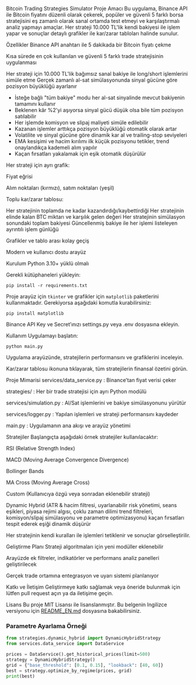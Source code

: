 Bitcoin Trading Strategies Simulator
Proje Amacı
Bu uygulama, Binance API ile Bitcoin fiyatını düzenli olarak çekerek, popüler ve güvenli 5 farklı borsa stratejisini eş zamanlı olarak sanal ortamda test etmeyi ve karşılaştırmalı analiz yapmayı amaçlar. Her strateji 10.000 TL'lik kendi bakiyesi ile işlem yapar ve sonuçlar detaylı grafikler ile kar/zarar tabloları halinde sunulur.

Özellikler
Binance API anahtarı ile 5 dakikada bir Bitcoin fiyatı çekme

Kısa sürede en çok kullanılan ve güvenli 5 farklı trade stratejisinin uygulanması

Her strateji için 10.000 TL'lik bağımsız sanal bakiye ile long/short işlemlerini simüle etme
Gerçek zamanlı al-sat simülasyonunda sinyal gücüne göre pozisyon büyüklüğü ayarlanır
- İsteğe bağlı "tüm bakiye" modu her al-sat sinyalinde mevcut bakiyenin tamamını kullanır
- Beklenen kâr %2'yi aşıyorsa sinyal gücü düşük olsa bile tüm pozisyon satılabilir
- Her işlemde komisyon ve slipaj maliyeti simüle edilebilir
- Kazanan işlemler arttıkça pozisyon büyüklüğü otomatik olarak artar
- Volatilite ve sinyal gücüne göre dinamik kar al ve trailing-stop seviyeleri
- EMA kesişimi ve hacim kırılımı ilk küçük pozisyonu tetikler, trend
  onaylandıkça kademeli alım yapılır
- Kaçan fırsatları yakalamak için eşik otomatik düşürülür

Her strateji için ayrı grafik:

Fiyat eğrisi

Alım noktaları (kırmızı), satım noktaları (yeşil)

Toplu kar/zarar tablosu:

Her stratejinin toplamda ne kadar kazandırdığı/kaybettirdiği
Her stratejinin elinde kalan BTC miktarı ve karşılık gelen değeri
Her stratejinin simülasyon sonundaki toplam bakiyesi
Güncellenmiş bakiye ile her işlemi listeleyen ayrıntılı işlem günlüğü

Grafikler ve tablo arası kolay geçiş

Modern ve kullanıcı dostu arayüz

Kurulum
Python 3.10+ yüklü olmalı

Gerekli kütüphaneleri yükleyin:
```
pip install -r requirements.txt
```
Proje arayüz için `tkinter` ve grafikler için `matplotlib` paketlerini
kullanmaktadır. Gerekiyorsa aşağıdaki komutla kurabilirsiniz:
```
pip install matplotlib
```
Binance API Key ve Secret’ınızı settings.py veya .env dosyasına ekleyin.

Kullanım
Uygulamayı başlatın:
```
python main.py
```
Uygulama arayüzünde, stratejilerin performansını ve grafiklerini inceleyin.

Kar/zarar tablosu ikonuna tıklayarak, tüm stratejilerin finansal özetini görün.

Proje Mimarisi
services/data_service.py : Binance’tan fiyat verisi çeker

strategies/ : Her bir trade stratejisi için ayrı Python modülü

services/simulation.py : Al/Sat işlemlerini ve bakiye simülasyonunu yürütür

services/logger.py : Yapılan işlemleri ve strateji performansını kaydeder

main.py : Uygulamanın ana akışı ve arayüz yönetimi

Stratejiler
Başlangıçta aşağıdaki örnek stratejiler kullanılacaktır:

RSI (Relative Strength Index)

MACD (Moving Average Convergence Divergence)

Bollinger Bands

MA Cross (Moving Average Cross)

Custom (Kullanıcıya özgü veya sonradan eklenebilir strateji)

Dynamic Hybrid (ATR & hacim filtresi, uyarlanabilir risk yönetimi, seans
eşikleri, piyasa rejimi algısı, çoklu zaman dilimi trend filtreleri, komisyon/slipaj simülasyonu ve parametre optimizasyonu)
kaçan fırsatları tespit ederek eşiği dinamik düşürür

Her stratejinin kendi kuralları ile işlemleri tetiklenir ve sonuçlar görselleştirilir.

Geliştirme Planı
Strateji algoritmaları için yeni modüller eklenebilir

Arayüzde ek filtreler, indikatörler ve performans analiz panelleri geliştirilecek

Gerçek trade ortamına entegrasyon ve uyarı sistemi planlanıyor

Katkı ve İletişim
Geliştirmeye katkı sağlamak veya öneride bulunmak için lütfen pull request açın ya da iletişime geçin.

Lisans
Bu proje MIT Lisansı ile lisanslanmıştır.
Bu belgenin Ingilizce versiyonu için [README_EN.md](README_EN.md) dosyasına bakabilirsiniz.

### Parametre Ayarlama Örneği
```python
from strategies.dynamic_hybrid import DynamicHybridStrategy
from services.data_service import DataService

prices = DataService().get_historical_prices(limit=500)
strategy = DynamicHybridStrategy()
grid = {"base_threshold": [0.1, 0.15], "lookback": [40, 60]}
best = strategy.optimize_by_regime(prices, grid)
print(best)
```
